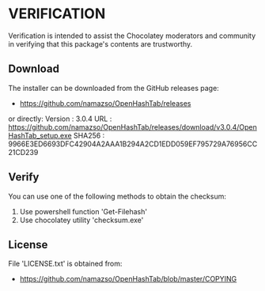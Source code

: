 # VERIFICATION
Verification is intended to assist the Chocolatey moderators and community in verifying that this package's contents are trustworthy.

## Download
The installer can be downloaded from the GitHub releases page:
- https://github.com/namazso/OpenHashTab/releases

or directly:
Version : 3.0.4
URL     : https://github.com/namazso/OpenHashTab/releases/download/v3.0.4/OpenHashTab_setup.exe
SHA256  : 9966E3ED6693DFC42904A2AAA1B294A2CD1EDD059EF795729A76956CC21CD239

## Verify
You can use one of the following methods to obtain the checksum:
1. Use powershell function 'Get-Filehash'
2. Use chocolatey utility 'checksum.exe'


## License
File 'LICENSE.txt' is obtained from:
- https://github.com/namazso/OpenHashTab/blob/master/COPYING
